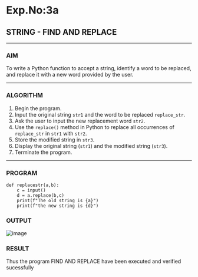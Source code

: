 # Exp.No:3a
## STRING - FIND AND REPLACE

---

### AIM  
To write a Python function to accept a string, identify a word to be replaced, and replace it with a new word provided by the user.

---

### ALGORITHM

1. Begin the program.  
2. Input the original string `str1` and the word to be replaced `replace_str`.  
3. Ask the user to input the new replacement word `str2`.  
4. Use the `replace()` method in Python to replace all occurrences of `replace_str` in `str1` with `str2`.  
5. Store the modified string in `str3`.  
6. Display the original string (`str1`) and the modified string (`str3`).  
7. Terminate the program.

---

### PROGRAM

```
def replacestr(a,b):
    c = input()
    d = a.replace(b,c)
    print(f"The old string is {a}")
    print(f"the new string is {d}")
```

### OUTPUT
![image](https://github.com/user-attachments/assets/8ab2f15e-266b-42ad-aa81-dcb9ff3dcfdc)

### RESULT
Thus the program FIND AND REPLACE have been executed and verified sucessfully
